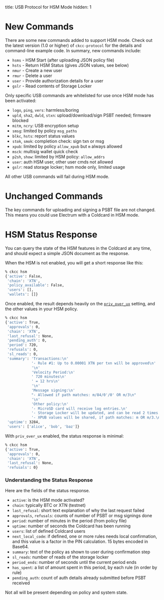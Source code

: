 title: USB Protocol for HSM Mode
hidden: 1

# New Commands

There are some new commands added to support HSM mode. Check out the latest
version (1.0 or higher) of `ckcc-protocol` for the details and command-line example
code. In summary, new commands include:

- `hsms` - HSM Start (after uploading JSON policy file)
- `hsts` - Return HSM Status (gives JSON values, see below)
- `nmur` - Create a new user
- `rmur` - Delete a user
- `user` - Provide authorization details for a user
- `gslr` - Read contents of Storage Locker

Only specific USB commands are whitelisted for use once HSM mode has been
activated:

- `logo`, `ping`, `vers`: harmless/boring
- `upld`, `sha2`, `dwld`, `stxn`: upload/download/sign PSBT needed; firmware blocked
- `mitm`, `ncry`:  USB encryption setup
- `smsg`: limited by policy `msg_paths`
- `blkc`, `hsts`: report status values
- `stok`, `smok`: completion check: sign txn or msg
- `xpub`: limited by policy `allow_xpub` but `m` always allowed
- `msck`: multisig wallet quick check
- `p2sh`, `show`: limited by HSM policy: `allow_addrs`
- `user`:  auth HSM user, other user cmds not allowed
- `gslr`:  read storage locker; hsm mode only, limited usage

All other USB commands will fail during HSM mode.

# Unchanged Commands

The key commands for uploading and signing a PSBT file are not
changed. This means you could use Electrum with a Coldcard in HSM
mode.

# HSM Status Response

You can query the state of the HSM features in the Coldcard at any time,
and should expect a simple JSON document as the response.

When the HSM is not enabled, you will get a short response like this:

```sh
% ckcc hsm
{'active': False,
 'chain': 'XTN',
 'policy_available': False,
 'users': [],
 'wallets': []}
```

Once enabled, the result depends heavily on the [`priv_over_ux`](rules) setting,
and the other values in your HSM policy.

```sh
% ckcc hsm
{'active': True,
 'approvals': 0,
 'chain': 'XTN',
 'last_refusal': None,
 'pending_auth': 0,
 'period': 720,
 'refusals': 0,
 'sl_reads': 0,
 'summary': 'Transactions:\n'
            '- Rule #1: Up to 0.00001 XTN per txn will be approved\n'
            '\n'
            'Velocity Period:\n'
            ' 720 minutes\n'
            ' = 12 hrs\n'
            '\n'
            'Message signing:\n'
            "- Allowed if path matches: m/84/0'/0' OR m/3\n"
            '\n'
            'Other policy:\n'
            '- MicroSD card will receive log entries.\n'
            '- Storage Locker will be updated, and can be read 2 times.\n'
            '- XPUB values will be shared, if path matches: m OR m/3.\n',
 'uptime': 3284,
 'users': ['alice', 'bob', 'baz']}
```

With `priv_over_ux` enabled, the status response is minimal:

```sh
% ckcc hsm
{'active': True,
 'approvals': 0,
 'chain': 'XTN',
 'last_refusal': None,
 'refusals': 0}
```

### Understanding the Status Response

Here are the fields of the status response.

- `active`: is the HSM mode activated?
- `chain`: typically BTC or XTN (testnet)
- `last_refusal`: short text explanation of why the last request failed
- `approvals`, `refusals`: counts of number of PSBT or msg signings done
- `period`: number of minutes in the period (from policy file)
- `uptime`: number of seconds the Coldcard has been running
- `users`: list of defined Coldcard users
- `next_local_code`: if defined, one or more rules needs local confirmation, and this
   value is a factor in the PIN calculation. 15 bytes encoded in Base64.
- `summary`: text of the policy as shown to user during confirmation step
- `sl_reads`: number of reads of the storage locker
- `period_ends`: number of seconds until the current period ends
- `has_spent`: a list of amount spent in this period, by each rule (in order by rule)
- `pending_auth`: count of auth details already submitted before PSBT received

Not all will be present depending on policy and system state.
